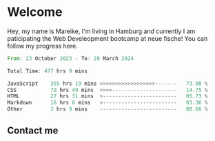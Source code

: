 # Welcome

Hey, my name is Mareike, I'm living in Hamburg and currently I am paticipating the Web Develeopment bootcamp at neue fische!
You can follow my progress here.

<!--START_SECTION:waka-->

```rust
From: 23 October 2023 - To: 29 March 2024

Total Time: 477 hrs 9 mins

JavaScript    355 hrs 19 mins >>>>>>>>>>>>>>>>>>-------   73.98 %
CSS           70 hrs 49 mins  >>>>---------------------   14.75 %
HTML          27 hrs 31 mins  >------------------------   05.73 %
Markdown      16 hrs 8 mins   >------------------------   03.36 %
Other         3 hrs 9 mins    -------------------------   00.66 %
```

<!--END_SECTION:waka-->

## Contact me



